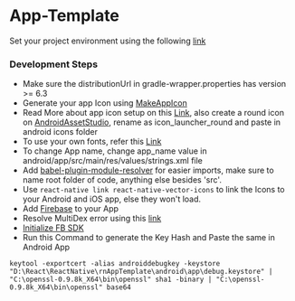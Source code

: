 # App-Template

Set your project environment using the following [link](https://reactnative.dev/docs/environment-setup)

### Development Steps

-   Make sure the distributionUrl in gradle-wrapper.properties has version >= 6.3
-   Generate your app Icon using [MakeAppIcon](https://makeappicon.com/)
-   Read More about app icon setup on this [Link](https://aboutreact.com/react-native-change-app-icon/), also create a round icon on [AndroidAssetStudio](https://romannurik.github.io/AndroidAssetStudio/), rename as icon_launcher_round and paste in android icons folder
-   To use your own fonts, refer this [Link](https://medium.com/better-programming/using-custom-fonts-in-react-native-2019-289099609837)
-   To change App name, change app_name value in android/app/src/main/res/values/strings.xml file
-   Add [babel-plugin-module-resolver](https://www.npmjs.com/package/babel-plugin-module-resolver) for easier imports, make sure to name root folder of code, anything else besides 'src'.
-   Use `react-native link react-native-vector-icons` to link the Icons to your Android and iOS app, else they won't load.
-   Add [Firebase](https://rnfirebase.io/) to your App
-   Resolve MultiDex error using this [link](https://developer.android.com/studio/build/multidex)
-   [Initialize FB SDK](https://stackoverflow.com/questions/30213369/facebook-sdk-has-not-been-initialized-facebooksdk-sdkinitialize)
-   Run this Command to generate the Key Hash and Paste the same in Android App

```
keytool -exportcert -alias androiddebugkey -keystore "D:\React\ReactNative\rnAppTemplate\android\app\debug.keystore" | "C:\openssl-0.9.8k_X64\bin\openssl" sha1 -binary | "C:\openssl-0.9.8k_X64\bin\openssl" base64
```
